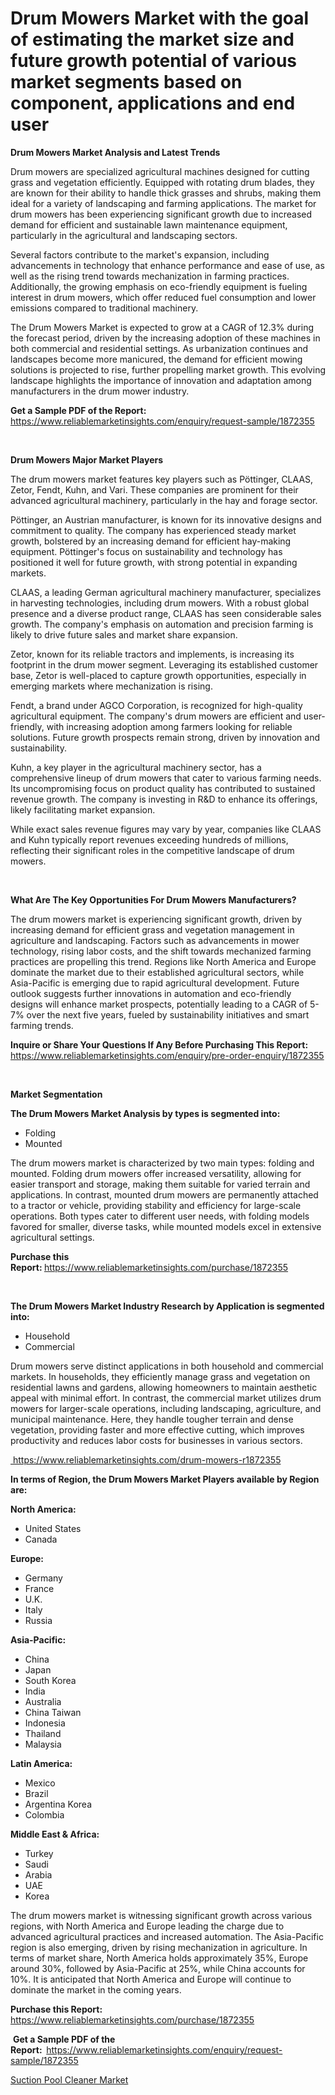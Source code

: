 <p><h1>Drum Mowers Market with the goal of estimating the market size and future growth potential of various market segments based on component, applications and end user</h1></p><p><strong>Drum Mowers Market Analysis and Latest Trends</strong></p>
<p><p>Drum mowers are specialized agricultural machines designed for cutting grass and vegetation efficiently. Equipped with rotating drum blades, they are known for their ability to handle thick grasses and shrubs, making them ideal for a variety of landscaping and farming applications. The market for drum mowers has been experiencing significant growth due to increased demand for efficient and sustainable lawn maintenance equipment, particularly in the agricultural and landscaping sectors.</p><p>Several factors contribute to the market's expansion, including advancements in technology that enhance performance and ease of use, as well as the rising trend towards mechanization in farming practices. Additionally, the growing emphasis on eco-friendly equipment is fueling interest in drum mowers, which offer reduced fuel consumption and lower emissions compared to traditional machinery.</p><p>The Drum Mowers Market is expected to grow at a CAGR of 12.3% during the forecast period, driven by the increasing adoption of these machines in both commercial and residential settings. As urbanization continues and landscapes become more manicured, the demand for efficient mowing solutions is projected to rise, further propelling market growth. This evolving landscape highlights the importance of innovation and adaptation among manufacturers in the drum mower industry.</p></p>
<p><strong>Get a Sample PDF of the Report:&nbsp;</strong> <a href="https://www.reliablemarketinsights.com/enquiry/request-sample/1872355?utm_campaign=3517&utm_medium=2&utm_source=Github&utm_content=ia&utm_term=08042025&utm_id=drum-mowers">https://www.reliablemarketinsights.com/enquiry/request-sample/1872355</a></p>
<p>&nbsp;</p>
<p><strong>Drum Mowers Major Market Players</strong></p>
<p><p>The drum mowers market features key players such as Pöttinger, CLAAS, Zetor, Fendt, Kuhn, and Vari. These companies are prominent for their advanced agricultural machinery, particularly in the hay and forage sector.</p><p>Pöttinger, an Austrian manufacturer, is known for its innovative designs and commitment to quality. The company has experienced steady market growth, bolstered by an increasing demand for efficient hay-making equipment. Pöttinger's focus on sustainability and technology has positioned it well for future growth, with strong potential in expanding markets.</p><p>CLAAS, a leading German agricultural machinery manufacturer, specializes in harvesting technologies, including drum mowers. With a robust global presence and a diverse product range, CLAAS has seen considerable sales growth. The company's emphasis on automation and precision farming is likely to drive future sales and market share expansion.</p><p>Zetor, known for its reliable tractors and implements, is increasing its footprint in the drum mower segment. Leveraging its established customer base, Zetor is well-placed to capture growth opportunities, especially in emerging markets where mechanization is rising.</p><p>Fendt, a brand under AGCO Corporation, is recognized for high-quality agricultural equipment. The company's drum mowers are efficient and user-friendly, with increasing adoption among farmers looking for reliable solutions. Future growth prospects remain strong, driven by innovation and sustainability.</p><p>Kuhn, a key player in the agricultural machinery sector, has a comprehensive lineup of drum mowers that cater to various farming needs. Its uncompromising focus on product quality has contributed to sustained revenue growth. The company is investing in R&D to enhance its offerings, likely facilitating market expansion.</p><p>While exact sales revenue figures may vary by year, companies like CLAAS and Kuhn typically report revenues exceeding hundreds of millions, reflecting their significant roles in the competitive landscape of drum mowers.</p></p>
<p>&nbsp;</p>
<p><strong>What Are The Key Opportunities For Drum Mowers Manufacturers?</strong></p>
<p><p>The drum mowers market is experiencing significant growth, driven by increasing demand for efficient grass and vegetation management in agriculture and landscaping. Factors such as advancements in mower technology, rising labor costs, and the shift towards mechanized farming practices are propelling this trend. Regions like North America and Europe dominate the market due to their established agricultural sectors, while Asia-Pacific is emerging due to rapid agricultural development. Future outlook suggests further innovations in automation and eco-friendly designs will enhance market prospects, potentially leading to a CAGR of 5-7% over the next five years, fueled by sustainability initiatives and smart farming trends.</p></p>
<p><strong>Inquire or Share Your Questions If Any Before Purchasing This Report:</strong> <a href="https://www.reliablemarketinsights.com/enquiry/pre-order-enquiry/1872355?utm_campaign=3517&utm_medium=2&utm_source=Github&utm_content=ia&utm_term=08042025&utm_id=drum-mowers">https://www.reliablemarketinsights.com/enquiry/pre-order-enquiry/1872355</a></p>
<p>&nbsp;</p>
<p><strong>Market Segmentation</strong></p>
<p><strong>The Drum Mowers Market Analysis by types is segmented into:</strong></p>
<p><ul><li>Folding</li><li>Mounted</li></ul></p>
<p><p>The drum mowers market is characterized by two main types: folding and mounted. Folding drum mowers offer increased versatility, allowing for easier transport and storage, making them suitable for varied terrain and applications. In contrast, mounted drum mowers are permanently attached to a tractor or vehicle, providing stability and efficiency for large-scale operations. Both types cater to different user needs, with folding models favored for smaller, diverse tasks, while mounted models excel in extensive agricultural settings.</p></p>
<p><strong>Purchase this Report:&nbsp;</strong><a href="https://www.reliablemarketinsights.com/purchase/1872355?utm_campaign=3517&utm_medium=2&utm_source=Github&utm_content=ia&utm_term=08042025&utm_id=drum-mowers">https://www.reliablemarketinsights.com/purchase/1872355</a></p>
<p>&nbsp;</p>
<p><strong>The Drum Mowers Market Industry Research by Application is segmented into:</strong></p>
<p><ul><li>Household</li><li>Commercial</li></ul></p>
<p><p>Drum mowers serve distinct applications in both household and commercial markets. In households, they efficiently manage grass and vegetation on residential lawns and gardens, allowing homeowners to maintain aesthetic appeal with minimal effort. In contrast, the commercial market utilizes drum mowers for larger-scale operations, including landscaping, agriculture, and municipal maintenance. Here, they handle tougher terrain and dense vegetation, providing faster and more effective cutting, which improves productivity and reduces labor costs for businesses in various sectors.</p></p>
<p><a href="https://www.reliablemarketinsights.com/drum-mowers-r1872355?utm_campaign=3517&utm_medium=2&utm_source=Github&utm_content=ia&utm_term=08042025&utm_id=drum-mowers">&nbsp;https://www.reliablemarketinsights.com/drum-mowers-r1872355</a></p>
<p><strong>In terms of Region, the Drum Mowers Market Players available by Region are:</strong></p>
<p>
    <p> <strong> North America: </strong>
        <ul>
            <li>United States</li>
            <li>Canada</li>
        </ul>
        </p> 
    <p> <strong> Europe: </strong>
        <ul>
            <li>Germany</li>
            <li>France</li>
            <li>U.K.</li>
            <li>Italy</li>
            <li>Russia</li>
        </ul>
        </p> 
    <p> <strong> Asia-Pacific: </strong>
        <ul>
            <li>China</li>
            <li>Japan</li>
            <li>South Korea</li>
            <li>India</li>
            <li>Australia</li>
            <li>China Taiwan</li>
            <li>Indonesia</li>
            <li>Thailand</li>
            <li>Malaysia</li>
        </ul>
        </p> 
    <p> <strong> Latin America: </strong>
        <ul>
            <li>Mexico</li>
            <li>Brazil</li>
            <li>Argentina Korea</li>
            <li>Colombia</li>
        </ul>
        </p> 
    <p> <strong> Middle East & Africa: </strong>
        <ul>
            <li>Turkey</li>
            <li>Saudi</li>
            <li>Arabia</li>
            <li>UAE</li>
            <li>Korea</li>
        </ul>
    </p>
    </p>
<p><p>The drum mowers market is witnessing significant growth across various regions, with North America and Europe leading the charge due to advanced agricultural practices and increased automation. The Asia-Pacific region is also emerging, driven by rising mechanization in agriculture. In terms of market share, North America holds approximately 35%, Europe around 30%, followed by Asia-Pacific at 25%, while China accounts for 10%. It is anticipated that North America and Europe will continue to dominate the market in the coming years.</p></p>
<p><strong>Purchase this Report: </strong><a href="https://www.reliablemarketinsights.com/purchase/1872355?utm_campaign=3517&utm_medium=2&utm_source=Github&utm_content=ia&utm_term=08042025&utm_id=drum-mowers">https://www.reliablemarketinsights.com/purchase/1872355</a></p>
<p>&nbsp;<strong>Get a Sample PDF of the Report:&nbsp;&nbsp;</strong><a href="https://www.reliablemarketinsights.com/enquiry/request-sample/1872355?utm_campaign=3517&utm_medium=2&utm_source=Github&utm_content=ia&utm_term=08042025&utm_id=drum-mowers">https://www.reliablemarketinsights.com/enquiry/request-sample/1872355</a></p>
<p><strong></strong></p>
<p><p><a href="https://github.com/forgazerbyjt/Market-Research-Report-List-1/blob/main/suction-pool-cleaner-market.md?utm_campaign=3517&utm_medium=2&utm_source=Github&utm_content=ia&utm_term=08042025&utm_id=drum-mowers">Suction Pool Cleaner Market</a></p></p>